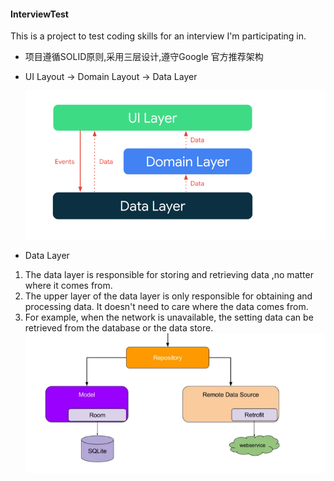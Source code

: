 #### InterviewTest

This is a project to test coding skills for an interview I'm participating in.

* 项目遵循SOLID原则,采用三层设计,遵守Google 官方推荐架构
* UI Layout -> Domain Layout -> Data Layer

  ![img.png](img.png)
* Data Layer 
1. The data layer is responsible for storing and retrieving data ,no matter where it comes from.
2. The upper layer of the data layer is only responsible for obtaining and processing data. It doesn't need to care where the data comes from.
3. For example, when the network is unavailable, the setting data can be retrieved from the database or the data store.
  ![datalayout](core/data/img.png)
